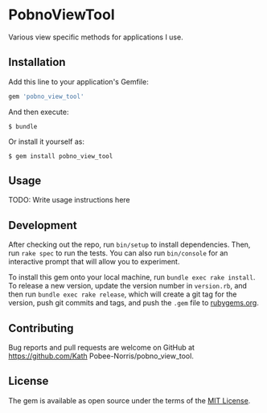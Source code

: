 # PobnoViewTool

Various view specific methods for applications I use.

## Installation

Add this line to your application's Gemfile:

```ruby
gem 'pobno_view_tool'
```

And then execute:

    $ bundle

Or install it yourself as:

    $ gem install pobno_view_tool

## Usage

TODO: Write usage instructions here

## Development

After checking out the repo, run `bin/setup` to install dependencies. Then, run `rake spec` to run the tests. You can also run `bin/console` for an interactive prompt that will allow you to experiment.

To install this gem onto your local machine, run `bundle exec rake install`. To release a new version, update the version number in `version.rb`, and then run `bundle exec rake release`, which will create a git tag for the version, push git commits and tags, and push the `.gem` file to [rubygems.org](https://rubygems.org).

## Contributing

Bug reports and pull requests are welcome on GitHub at https://github.com/Kath Pobee-Norris/pobno_view_tool.


## License

The gem is available as open source under the terms of the [MIT License](http://opensource.org/licenses/MIT).
